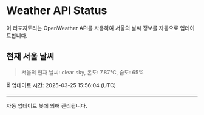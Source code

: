 
# Weather API Status

이 리포지토리는 OpenWeather API를 사용하여 서울의 날씨 정보를 자동으로 업데이트합니다.

## 현재 서울 날씨
> 서울의 현재 날씨: clear sky, 온도: 7.87°C, 습도: 65%

⏳ 업데이트 시간: 2025-03-25 15:56:04 (UTC)

---
자동 업데이트 봇에 의해 관리됩니다.
